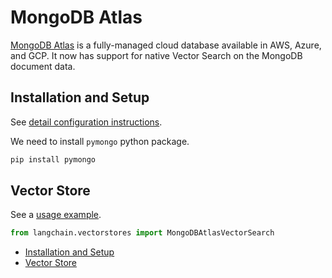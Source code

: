 # MongoDB Atlas

[MongoDB Atlas](https://www.mongodb.com/docs/atlas/) is a fully-managed cloud
database available in AWS, Azure, and GCP. It now has support for native
Vector Search on the MongoDB document data.

## Installation and Setup[​](#installation-and-setup "Direct link to Installation and Setup")

See [detail configuration instructions](/docs/integrations/vectorstores/mongodb_atlas).

We need to install `pymongo` python package.

```bash
pip install pymongo  

```

## Vector Store[​](#vector-store "Direct link to Vector Store")

See a [usage example](/docs/integrations/vectorstores/mongodb_atlas).

```python
from langchain.vectorstores import MongoDBAtlasVectorSearch  

```

- [Installation and Setup](#installation-and-setup)
- [Vector Store](#vector-store)
